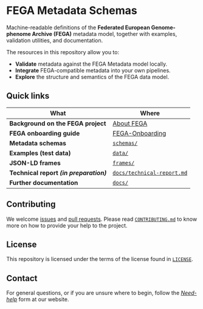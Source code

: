 # FEGA Metadata Schemas

Machine-readable definitions of the **Federated European Genome-phenome Archive (FEGA)** metadata model, together with examples, validation utilities, and documentation.

The resources in this repository allow you to:

* **Validate** metadata against the FEGA Metadata model locally.
* **Integrate** FEGA-compatible metadata into your own pipelines.
* **Explore** the structure and semantics of the FEGA data model.

## Quick links

| What | Where |
|------|-------|
| **Background on the FEGA project** | [About FEGA](https://ega-archive.org/about/projects-and-funders/federated-ega/) |
| **FEGA onboarding guide** | [FEGA-Onboarding](https://ega-archive.github.io/FEGA-onboarding/) |
| **Metadata schemas** | [`schemas/`](./schemas/) |
| **Examples (test data)** | [`data/`](./data/) |
| **JSON-LD frames** | [`frames/`](./frames/) |
| **Technical report _(in preparation)_** | [`docs/technical-report.md`](./docs/technical-report.md) |
| **Further documentation** | [`docs/`](./docs/) |

## Contributing

We welcome [issues](https://github.com/EbiEga/ega-metadata-schema/issues/new/choose) and [pull requests](https://github.com/EbiEga/ega-metadata-schema/pulls). Please read [`CONTRIBUTING.md`](./CONTRIBUTING.md) to know more on how to provide your help to the project.

## License

This repository is licensed under the terms of the license found in [`LICENSE`](./LICENSE).

## Contact
For general questions, or if you are unsure where to begin, follow the [_Need-help_](https://ega-archive.org/need-help/) form at our website.
